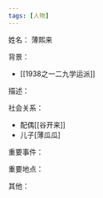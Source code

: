```yaml
---
tags: [人物]
---
```


姓名：
薄熙来

背景：
- [[1938之一二九学运派]]

描述：

社会关系：
- 配偶[[谷开来]]
- 儿子[薄瓜瓜]

重要事件：

重要地点：

其他：
